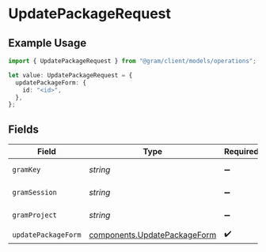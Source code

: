# UpdatePackageRequest

## Example Usage

```typescript
import { UpdatePackageRequest } from "@gram/client/models/operations";

let value: UpdatePackageRequest = {
  updatePackageForm: {
    id: "<id>",
  },
};
```

## Fields

| Field                                                                        | Type                                                                         | Required                                                                     | Description                                                                  |
| ---------------------------------------------------------------------------- | ---------------------------------------------------------------------------- | ---------------------------------------------------------------------------- | ---------------------------------------------------------------------------- |
| `gramKey`                                                                    | *string*                                                                     | :heavy_minus_sign:                                                           | API Key header                                                               |
| `gramSession`                                                                | *string*                                                                     | :heavy_minus_sign:                                                           | Session header                                                               |
| `gramProject`                                                                | *string*                                                                     | :heavy_minus_sign:                                                           | project header                                                               |
| `updatePackageForm`                                                          | [components.UpdatePackageForm](../../models/components/updatepackageform.md) | :heavy_check_mark:                                                           | N/A                                                                          |